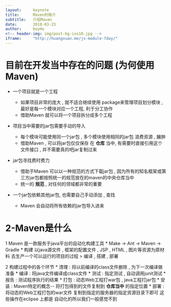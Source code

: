 ```yaml
---
layout:     keynote
title:      Maven的简介
subtitle:   介绍Maven
date:       2018-03-23
author:     boyHu
<!-- header-img: img/post-bg-ios10.jpg -->
iframe:     "http://huangxuan.me/js-module-7day/"
---
```


# 目前在开发当中存在的问题 (为何使用Maven)

* 一个项目就是一个工程
    * 如果项目非常的庞大 , 就不适合继续使用 package来管理项目划分模块 , 最好是每一个模块对应一个工程, 利于分工协作
    * 借助Maven 就可以将一个项目拆分成多个工程

* 项目当中需要的jar包需要手动的导入
    * 每个模块可能使用同一个jar包 , 多个模块使用相同的jar包 浪费资源 , 臃肿
    * 借助Maven , 可以将jar包仅仅保存 在 **仓库** 当中, 有需要时直接引用这个文件接口 , 并不需要真的吧jar复制过来

* jar包寻找费时费力
    * 借助于Maven 可以以一种规范的方式下载jar包 , 因为所有的知名框架或第三方jar包都按照统一的规范放在的maven的中央仓库当中
    * 统一的 **规范** , 对任何的领域都非常的重要

* 一个jar包依赖其他jar包, 也需要自己手动添加 , 查找
    * Maven 会自动将所有依赖的jar包导入进来

# 2-Maven是什么
1 Maven 是一款服务于java平台的自动化构建工具
	* Make -> Ant -> Maven -> Gradle
	* 构建
		以java源文件 , 框架的配置文件 , JSP , HTML , 图片等资源为原材料
		去生产一个可以运行的项目的过程
			> 编译 , 搭建 , 部署

2 构建过程中的各个环节
	* 清理 : 将以前编译的class文件删除 , 为下一次编译做准备
	* 编译 : 将java文件编译成class文件
	* 测试 : 指定测试 , 自动调用junit测试
	* 报告 : 测试程序执行的结果
	* 打包 : 动态Web工程打war包 , java工程打jar包
	* 安装 : Maven特定的概念-- 将打包得到的文件复制到 **仓库当中** 的指定位置
	* 部署 : 将动态的Web工程打包的war文件 复制到指定的服务器的指定资源目录下即可
	这些操作在eclipse 上都是 自动化的所以我们一般感觉不到
